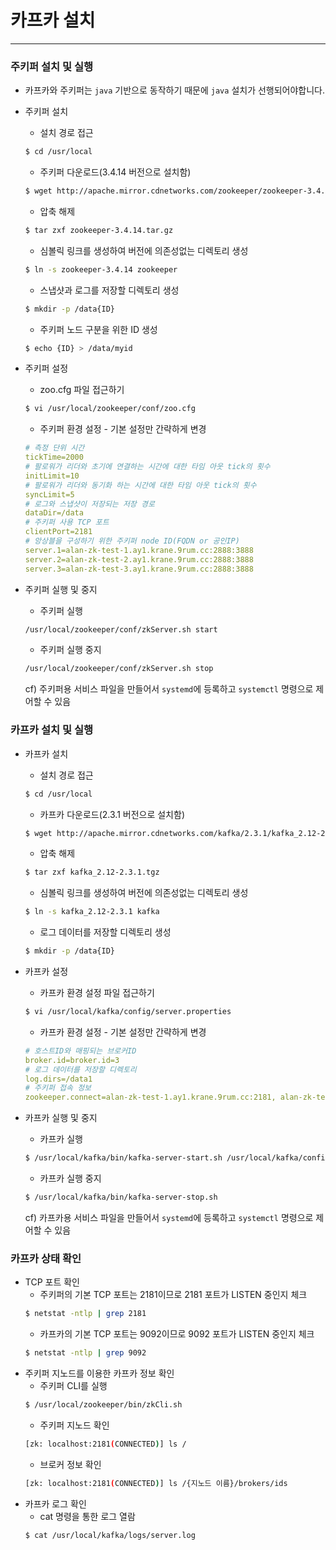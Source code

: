 
# 카프카 설치

<hr>


### 주키퍼 설치 및 실행
* 카프카와 주키퍼는 `java` 기반으로 동작하기 때문에 `java` 설치가 선행되어야합니다.
* 주키퍼 설치
  * 설치 경로 접근
  ```bash
  $ cd /usr/local
  ```

  * 주키퍼 다운로드(3.4.14 버전으로 설치함)
  ```bash
  $ wget http://apache.mirror.cdnetworks.com/zookeeper/zookeeper-3.4.14/zookeeper-3.4.14.tar.gz
  ```

  * 압축 해제
  ```bash
  $ tar zxf zookeeper-3.4.14.tar.gz
  ```

  * 심볼릭 링크를 생성하여 버전에 의존성없는 디렉토리 생성
  ```bash
  $ ln -s zookeeper-3.4.14 zookeeper
  ```

  * 스냅샷과 로그를 저장할 디렉토리 생성
  ```bash
  $ mkdir -p /data{ID}
  ```

  * 주키퍼 노드 구분을 위한 ID 생성
  ```bash
  $ echo {ID} > /data/myid
  ```

* 주키퍼 설정
  * zoo.cfg 파일 접근하기
  ```bash
  $ vi /usr/local/zookeeper/conf/zoo.cfg
  ```

  * 주키퍼 환경 설정 - 기본 설정만 간략하게 변경
  ```yml
  # 측정 단위 시간
  tickTime=2000
  # 팔로워가 리더와 초기에 연결하는 시간에 대한 타임 아웃 tick의 횟수
  initLimit=10
  # 팔로워가 리더와 동기화 하는 시간에 대한 타임 아웃 tick의 횟수
  syncLimit=5
  # 로그와 스냅샷이 저장되는 저장 경로
  dataDir=/data
  # 주키퍼 사용 TCP 포트
  clientPort=2181
  # 앙상블을 구성하기 위한 주키퍼 node ID(FQDN or 공인IP)
  server.1=alan-zk-test-1.ay1.krane.9rum.cc:2888:3888
  server.2=alan-zk-test-2.ay1.krane.9rum.cc:2888:3888
  server.3=alan-zk-test-3.ay1.krane.9rum.cc:2888:3888
  ```

* 주키퍼 실행 및 중지  
  * 주키퍼 실행
  ```bash
  /usr/local/zookeeper/conf/zkServer.sh start
  ```

  * 주키퍼 실행 중지 
  ```bash
  /usr/local/zookeeper/conf/zkServer.sh stop
  ```  
  cf) 주키퍼용 서비스 파일을 만들어서 `systemd`에 등록하고 `systemctl` 명령으로 제어할 수 있음


### 카프카 설치 및 실행
* 카프카 설치
  * 설치 경로 접근
  ```bash
  $ cd /usr/local
  ```

  * 카프카 다운로드(2.3.1 버전으로 설치함)
  ```bash
  $ wget http://apache.mirror.cdnetworks.com/kafka/2.3.1/kafka_2.12-2.3.1.tgz
  ```

  * 압축 해제
  ```bash
  $ tar zxf kafka_2.12-2.3.1.tgz
  ```

  * 심볼릭 링크를 생성하여 버전에 의존성없는 디렉토리 생성
  ```bash
  $ ln -s kafka_2.12-2.3.1 kafka 
  ```

  * 로그 데이터를 저장할 디렉토리 생성
  ```bash
  $ mkdir -p /data{ID}
  ```

* 카프카 설정
  * 카프카 환경 설정 파일 접근하기
  ```bash
  $ vi /usr/local/kafka/config/server.properties
  ```
  
  * 카프카 환경 설정 - 기본 설정만 간략하게 변경
  ```yml
  # 호스트ID와 매핑되는 브로커ID
  broker.id=broker.id=3
  # 로그 데이터를 저장할 디렉토리
  log.dirs=/data1
  # 주키퍼 접속 정보
  zookeeper.connect=alan-zk-test-1.ay1.krane.9rum.cc:2181, alan-zk-test-2.ay1.krane.9rum.cc:2181,alan-zk-test-3.ay1.krane.9rum.cc:2181
  ```

* 카프카 실행 및 중지
  * 카프카 실행
  ```bash
  $ /usr/local/kafka/bin/kafka-server-start.sh /usr/local/kafka/config/server.properties
  ```

  * 카프카 실행 중지
  ```bash
  $ /usr/local/kafka/bin/kafka-server-stop.sh 
  ```
  cf) 카프카용 서비스 파일을 만들어서 `systemd`에 등록하고 `systemctl` 명령으로 제어할 수 있음

### 카프카 상태 확인
* TCP 포트 확인
  * 주키퍼의 기본 TCP 포트는 2181이므로 2181 포트가 LISTEN 중인지 체크 
  ```bash
  $ netstat -ntlp | grep 2181
  ```
  * 카프카의 기본 TCP 포트는 9092이므로 9092 포트가 LISTEN 중인지 체크
  ```bash
  $ netstat -ntlp | grep 9092
  ```
* 주키퍼 지노드를 이용한 카프카 정보 확인
  * 주키퍼 CLI를 실행
  ```bash
  $ /usr/local/zookeeper/bin/zkCli.sh
  ```
  * 주키퍼 지노드 확인
  ```bash
  [zk: localhost:2181(CONNECTED)] ls /
  ```
  * 브로커 정보 확인
  ```bash
  [zk: localhost:2181(CONNECTED)] ls /{지노드 이름}/brokers/ids
  ```
* 카프카 로그 확인
  * cat 명령을 통한 로그 열람
  ```bash
  $ cat /usr/local/kafka/logs/server.log
  ```